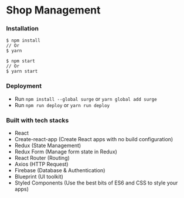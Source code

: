 # Shop Management

### Installation

```
$ npm install
// Or
$ yarn
```
```
$ npm start
// Or
$ yarn start
```

### Deployment

+ Run `npm install --global surge` or `yarn global add surge`
+ Run `npm run deploy` or `yarn run deploy`

### Built with tech stacks

+ React
+ Create-react-app (Create React apps with no build configuration)
+ Redux (State Management)
+ Redux Form (Manage form state in Redux)
+ React Router (Routing)
+ Axios (HTTP Request)
+ Firebase (Database & Authentication)
+ Blueprint (UI toolkit)
+ Styled Components (Use the best bits of ES6 and CSS to style your apps)
